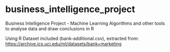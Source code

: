 # business_intelligence_project
Business Intelligence Project - Machine Learning Algorithms and other tools to analyse data and draw conclusions in R


Using R
Dataset included (bank-additional.csv), extracted from: https://archive.ics.uci.edu/ml/datasets/bank+marketing

